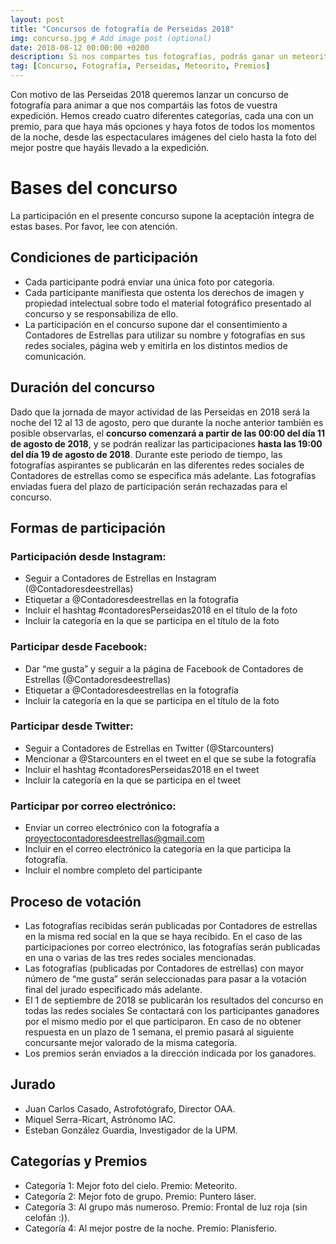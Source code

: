 ```yaml
---
layout: post
title: "Concursos de fotografía de Perseidas 2018"
img: concurso.jpg # Add image post (optional)
date: 2018-08-12 00:00:00 +0200
description: Si nos compartes tus fotografías, podrás ganar un meteorito, un puntero láser y algunas cosas más. Sigue leyendo... # Add post description (optional)
tag: [Concurso, Fotografía, Perseidas, Meteorito, Premios]
---
```

Con motivo de las Perseidas 2018 queremos lanzar un concurso de fotografía para animar a que nos compartáis las fotos de vuestra expedición. Hemos creado cuatro diferentes categorías, cada una con un premio, para que haya más opciones y haya fotos de todos los momentos de la noche, desde las espectaculares imágenes del cielo hasta la foto del mejor postre que hayáis llevado a la expedición.

# Bases del concurso

La participación en el presente concurso supone la aceptación íntegra de estas bases. Por favor, lee con atención.

## Condiciones de participación

* Cada participante podrá enviar una única foto por categoría.
* Cada participante manifiesta que ostenta los derechos de imagen y propiedad intelectual sobre todo el material fotográfico presentado al concurso y se responsabiliza de ello.
* La participación en el concurso supone dar el consentimiento a Contadores de Estrellas para utilizar su nombre y fotografías en sus redes sociales, página web y emitirla en los distintos medios de comunicación.

## Duración del concurso

Dado que la jornada de mayor actividad de las Perseidas en 2018 será la noche del 12 al 13 de agosto, pero que durante la noche anterior también es posible observarlas, el **concurso comenzará a partir de las 00:00 del día 11 de agosto de 2018**, y se podrán realizar las participaciones **hasta las 19:00 del día 19 de agosto de 2018**. Durante este periodo de tiempo, las fotografías aspirantes se publicarán en las diferentes redes sociales de Contadores de estrellas como se especifica más adelante. Las fotografías enviadas fuera del plazo de participación serán rechazadas para el concurso.

## Formas de participación

### Participación desde **Instagram**:
* Seguir a Contadores de Estrellas en Instagram (@Contadoresdeestrellas)
* Etiquetar a @Contadoresdeestrellas en la fotografía
* Incluir el hashtag #contadoresPerseidas2018 en el título de la foto
* Incluir la categoría en la que se participa en el título de la foto

### Participar desde **Facebook**:
* Dar “me gusta” y seguir a la página de Facebook de Contadores de Estrellas (@Contadoresdeestrellas)
* Etiquetar a @Contadoresdeestrellas en la fotografía
* Incluir la categoría en la que se participa en el título de la foto

### Participar desde **Twitter**:
* Seguir a Contadores de Estrellas en Twitter (@Starcounters)
* Mencionar a @Starcounters en el tweet en el que se sube la fotografía
* Incluir el hashtag #contadoresPerseidas2018 en el tweet
* Incluir la categoría en la que se participa en el tweet

### Participar por correo electrónico:
* Enviar un correo electrónico con  la fotografía a proyectocontadoresdeestrellas@gmail.com
* Incluir en el correo electrónico la categoría en la que participa la fotografía.
* Incluir el nombre completo del participante

## Proceso de votación

* Las fotografías recibidas serán publicadas por Contadores de estrellas en la misma red social en la que se haya recibido. En el caso de las participaciones por correo electrónico, las fotografías serán publicadas en una o varias de las tres redes sociales mencionadas.
* Las fotografías (publicadas por Contadores de estrellas) con mayor número de “me gusta” serán seleccionadas para pasar a la votación final del jurado especificado más adelante.
* El 1 de septiembre de 2018 se publicarán los resultados del concurso en todas las redes sociales
Se contactará con los participantes ganadores por el mismo medio por el que participaron. En caso de no obtener respuesta en un plazo de 1 semana, el premio pasará al siguiente concursante mejor valorado de la misma categoría.
* Los premios serán enviados a la dirección indicada por los ganadores.

## Jurado

* Juan Carlos Casado, Astrofotógrafo, Director OAA.
* Miquel Serra-Ricart, Astrónomo IAC.
* Esteban González Guardia, Investigador de la UPM.

## Categorías y Premios

* Categoría 1: Mejor foto del cielo. Premio: Meteorito.
* Categoría 2: Mejor foto de grupo. Premio: Puntero láser.
* Categoría 3: Al grupo más numeroso. Premio: Frontal de luz roja (sin celofán :)).
* Categoría 4: Al mejor postre de la noche. Premio: Planisferio.
